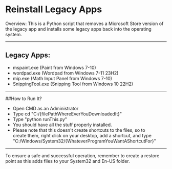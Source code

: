 
# Reinstall Legacy Apps

Overview:
This is a Python script that removes a Microsoft Store version of the legacy app and installs some legacy apps back into the operating system.

---

## Legacy Apps:
- mspaint.exe (Paint from Windows 7-10)
- wordpad.exe (Wordpad from Windows 7-11 23H2)
- mip.exe (Math Input Panel from Windows 7-10)
- SnippingTool.exe (Snipping Tool from Windows 10 22H2)

---

##How to Run It?
- Open CMD as an Administrator
- Type cd "C:/{filePathWhereEverYouDownloadedIt}"
- Type "python runThis.py"
- You should have all the stuff properly installed.
- Please note that this doesn't create shortcuts to the files, so to      
  create them, right click on your desktop, add a shortcut, and type
  "C:/Windows/System32/{WhateverProgramYouWantAShortcutFor}"

---

To ensure a safe and successful operation, remember to create a restore point as this adds files to your System32 and En-US folder.
